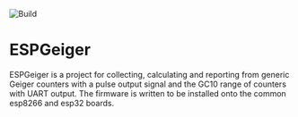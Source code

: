 ![Build](https://github.com/steadramon/ESPGeiger/workflows/Build/badge.svg?branch=main)

# ESPGeiger

ESPGeiger is a project for collecting, calculating and reporting from generic Geiger counters with a pulse output signal and the GC10 range of counters with UART output.
The firmware is written to be installed onto the common esp8266 and esp32 boards.

